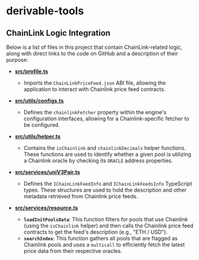 # derivable-tools

## ChainLink Logic Integration

Below is a list of files in this project that contain ChainLink-related logic, along with direct links to the code on GitHub and a description of their purpose:

- **[src/profile.ts](https://github.com/derion-io/engine/blob/v2/src/profile.ts#L19)**
  - Imports the `ChainLinkPriceFeed.json` ABI file, allowing the application to interact with Chainlink price feed contracts.

- **[src/utils/configs.ts](https://github.com/derion-io/engine/blob/v2/src/utils/configs.ts#L38)**
  - Defines the `chainlinkFetcher` property within the engine's configuration interfaces, allowing for a Chainlink-specific fetcher to be configured.

- **[src/utils/helper.ts](https://github.com/derion-io/engine/blob/v2/src/utils/helper.ts#L474)**
  - Contains the `isChainlink` and `chainlinkDecimals` helper functions. These functions are used to identify whether a given pool is utilizing a Chainlink oracle by checking its `ORACLE` address properties.

- **[src/services/uniV3Pair.ts](https://github.com/derion-io/engine/blob/v2/src/services/uniV3Pair.ts#L26)**
  - Defines the `IChainLinkFeedInfo` and `IChainLinkFeedsInfo` TypeScript types. These structures are used to hold the description and other metadata retrieved from Chainlink price feeds.

- **[src/services/resource.ts](https://github.com/derion-io/engine/blob/v2/src/services/resource.ts#L745)**
  - **`loadInitPoolsData`**: This function filters for pools that use Chainlink (using the `isChainlink` helper) and then calls the Chainlink price feed contracts to get the feed's description (e.g., "ETH / USD").
  - **`searchIndex`**: This function gathers all pools that are flagged as Chainlink pools and uses a `multicall` to efficiently fetch the latest price data from their respective oracles.
